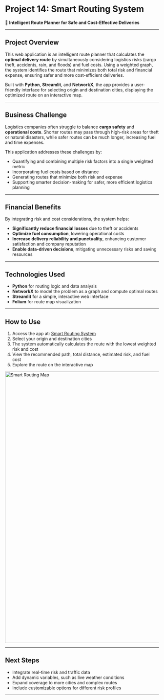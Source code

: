 # Project 14: Smart Routing System

🚛 **Intelligent Route Planner for Safe and Cost-Effective Deliveries**

---

## Project Overview

This web application is an intelligent route planner that calculates the **optimal delivery route** by simultaneously considering logistics risks (cargo theft, accidents, rain, and floods) and fuel costs. Using a weighted graph, the system identifies the route that minimizes both total risk and financial expense, ensuring safer and more cost-efficient deliveries.

Built with **Python**, **Streamlit**, and **NetworkX**, the app provides a user-friendly interface for selecting origin and destination cities, displaying the optimized route on an interactive map.

---

## Business Challenge

Logistics companies often struggle to balance **cargo safety** and **operational costs**. Shorter routes may pass through high-risk areas for theft or natural disasters, while safer routes can be much longer, increasing fuel and time expenses.

This application addresses these challenges by:

- Quantifying and combining multiple risk factors into a single weighted metric  
- Incorporating fuel costs based on distance  
- Generating routes that minimize both risk and expense  
- Supporting smarter decision-making for safer, more efficient logistics planning  

---

## Financial Benefits

By integrating risk and cost considerations, the system helps:

- **Significantly reduce financial losses** due to theft or accidents  
- **Optimize fuel consumption**, lowering operational costs  
- **Increase delivery reliability and punctuality**, enhancing customer satisfaction and company reputation  
- **Enable data-driven decisions**, mitigating unnecessary risks and saving resources  

---

## Technologies Used

- **Python** for routing logic and data analysis  
- **NetworkX** to model the problem as a graph and compute optimal routes  
- **Streamlit** for a simple, interactive web interface  
- **Folium** for route map visualization  

---

## How to Use

1. Access the app at: [Smart Routing System](https://projeto-14--sistema-inteligente-de-rotas-sosjp3gywohesw24qm6yd.streamlit.app/)  
2. Select your origin and destination cities  
3. The system automatically calculates the route with the lowest weighted risk and cost  
4. View the recommended path, total distance, estimated risk, and fuel cost  
5. Explore the route on the interactive map  

<img width="839" height="888" alt="Smart Routing Map" src="https://github.com/user-attachments/assets/61e52fcc-ef33-4b51-b9eb-884008824b56" />

---

## Next Steps

- Integrate real-time risk and traffic data  
- Add dynamic variables, such as live weather conditions  
- Expand coverage to more cities and complex routes  
- Include customizable options for different risk profiles  

---
